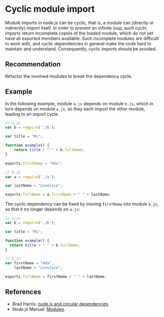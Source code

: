 # Cyclic module import
Module imports in node.js can be cyclic, that is, a module can (directly or indirectly) import itself. In order to prevent an infinite loop, such cyclic imports return incomplete copies of the loaded module, which do not yet have all exported members available. Such incomplete modules are difficult to work with, and cyclic dependencies in general make the code hard to maintain and understand. Consequently, cyclic imports should be avoided.


## Recommendation
Refactor the involved modules to break the dependency cycle.


## Example
In the following example, module `a.js` depends on module `b.js`, which in turn depends on module `a.js`, so they each import the other module, leading to an import cycle.


```javascript
// a.js
var b = require('./b');

var title = "Ms";

function example() {
	return title + " " + b.fullName;
}

exports.firstName = "Ada";

// b.js
var a = require('./a');

var lastName = "Lovelace";

exports.fullName = a.firstName + " " + lastName;
```
The cyclic dependency can be fixed by moving `firstName` into module `b.js`, so that it no longer depends on `a.js`:


```javascript
// a.js
var b = require('./b');

var title = "Ms";

function example() {
  return title + " " + b.fullName;
}

// b.js
var firstName = "Ada",
    lastName = "Lovelace";

exports.fullName = firstName + " " + lastName;

```

## References
* Brad Harris: [node.js and circular dependencies](https://web.archive.org/web/20200203213815/http://selfcontained.us/2012/05/08/node-js-circular-dependencies/).
* Node.js Manual: [Modules](http://nodejs.org/api/modules.html#modules_cycles).
